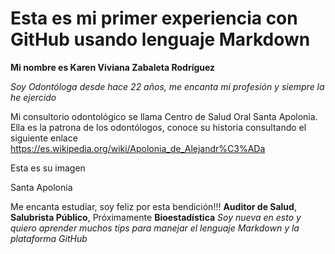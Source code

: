 # Esta es mi primer experiencia con GitHub usando lenguaje Markdown

**Mi nombre es Karen Viviana Zabaleta Rodríguez**

_Soy Odontóloga desde hace 22 años, me encanta mi profesión y siempre la he ejercido_

Mi consultorio odontológico se llama Centro de Salud Oral Santa Apolonia. Ella es la patrona de los odontólogos, conoce su historia consultando el siguiente enlace  https://es.wikipedia.org/wiki/Apolonia_de_Alejandr%C3%ADa

Esta es su imagen

Santa Apolonia

Me encanta estudiar, soy feliz por esta bendición!!!
**Auditor de Salud**,
**Salubrista Público**,
Próximamente **Bioestadística**
_Soy nueva en esto y quiero aprender muchos tips para manejar el lenguaje Markdown y la plataforma GitHub_
